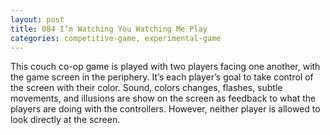 ```yaml
---
layout: post
title: 084 I’m Watching You Watching Me Play
categories: competitive-game, experimental-game
---
```

This couch co-op game is played with two players facing one another, with the game screen in the periphery.  It’s each player’s goal to take control of the screen with their color. Sound, colors changes, flashes, subtle movements, and illusions are show on the screen as feedback to what the players are doing with the controllers. However, neither player is allowed to look directly at the screen.
